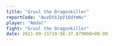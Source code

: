 ```yaml
---
title: "Gruul the Dragonkiller"
reportCode: "AwzDtkJpV16dYmNv"
player: "Amdal"
fight: "Gruul the Dragonkiller"
date: 2021-09-15T19:58:37.879000+00:00
---
```

